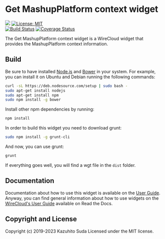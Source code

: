 # Get MashupPlatform context widget

[![](https://nexus.lab.fiware.org/repository/raw/public/badges/chapters/visualization.svg)](https://www.fiware.org/developers/catalogue/)
[![License: MIT](https://img.shields.io/github/license/lets-fiware/get-mashupplatform-context-widget.svg)](https://opensource.org/licenses/MIT)<br/>
[![Build Status](https://travis-ci.com/lets-fiware/get-mashupplatform-context-widget.svg?branch=master)](https://travis-ci.com/lets-fiware/get-mashupplatform-context-widget)
[![Coverage Status](https://coveralls.io/repos/github/lets-fiware/get-mashupplatform-context-widget/badge.svg?branch=master)](https://coveralls.io/github/lets-fiware/get-mashupplatform-context-widget?branch=master)

The Get MashupPlatform context widget is a WireCloud widget that provides the MashupPlatform context information.

Build
-----

Be sure to have installed [Node.js](http://node.js) and [Bower](http://bower.io) in your system. For example, you can install it on Ubuntu and Debian running the following commands:

```bash
curl -sL https://deb.nodesource.com/setup | sudo bash -
sudo apt-get install nodejs
sudo apt-get install npm
sudo npm install -g bower
```

Install other npm dependencies by running:

```bash
npm install
```

In order to build this widget you need to download grunt:

```bash
sudo npm install -g grunt-cli
```

And now, you can use grunt:

```bash
grunt
```

If everything goes well, you will find a wgt file in the `dist` folder.

## Documentation

Documentation about how to use this widget is available on the
[User Guide](src/doc/userguide.md). Anyway, you can find general information
about how to use widgets on the
[WireCloud's User Guide](https://wirecloud.readthedocs.io/en/stable/user_guide/)
available on Read the Docs.

## Copyright and License

Copyright (c) 2019-2023 Kazuhito Suda
Licensed under the MIT license.
